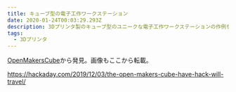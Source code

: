 ```yaml
---
title: キューブ型の電子工作ワークステーション
date: 2020-01-24T00:03:29.293Z
description: 3Dプリンタ製のキューブ型のユニークな電子工作ワークステーションの作例を紹介します。
tags:
  - 3Dプリンタ
---
```

[OpenMakersCube](https://github.com/technoez/open-makers-cube)から発見。画像もここから転載。

https://hackaday.com/2019/12/03/the-open-makers-cube-have-hack-will-travel/
